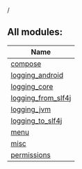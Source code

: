 /

## All modules:

| Name |
|---|
| [compose](compose/index.md) |  |
| [logging_android](logging_android/index.md) |  |
| [logging_core](logging_core/index.md) |  |
| [logging_from_slf4j](logging_from_slf4j/index.md) |  |
| [logging_jvm](logging_jvm/index.md) |  |
| [logging_to_slf4j](logging_to_slf4j/index.md) |  |
| [menu](menu/index.md) |  |
| [misc](misc/index.md) |  |
| [permissions](permissions/index.md) |  |
